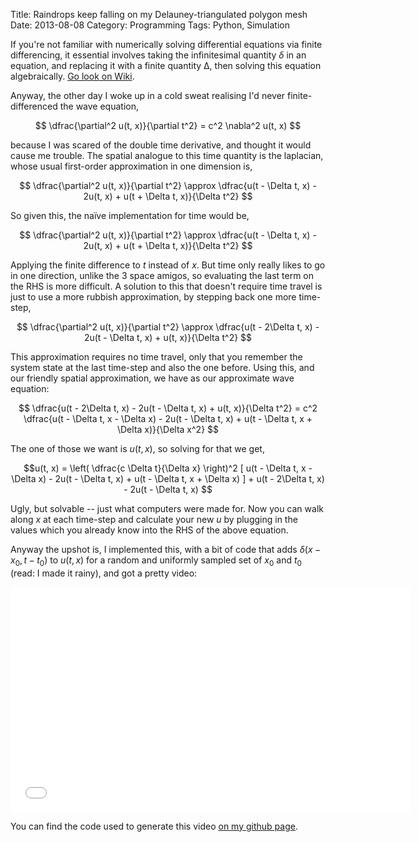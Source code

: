 Title: Raindrops keep falling on my Delauney-triangulated polygon mesh
Date: 2013-08-08
Category: Programming
Tags: Python, Simulation

If you're not familiar with numerically solving differential equations via finite differencing, it essential involves taking the infinitesimal quantity $\delta$ in an equation, and replacing it with a finite quantity Δ, then solving this equation algebraically. [Go look on Wiki](http://en.wikipedia.org/wiki/Finite_difference_method).

Anyway, the other day I woke up in a cold sweat realising I'd never finite-differenced the wave equation,

$$ \dfrac{\partial^2 u(t, x)}{\partial t^2} = c^2 \nabla^2 u(t, x) $$

because I was scared of the double time derivative, and thought it would cause me trouble. The spatial analogue to this time quantity is the laplacian, whose usual first-order approximation in one dimension is,

$$ \dfrac{\partial^2 u(t, x)}{\partial t^2} \approx \dfrac{u(t - \Delta t, x) - 2u(t, x) + u(t + \Delta t, x)}{\Delta t^2} $$

So given this, the naïve implementation for time would be,

$$ \dfrac{\partial^2 u(t, x)}{\partial t^2} \approx \dfrac{u(t - \Delta t, x) - 2u(t, x) + u(t + \Delta t, x)}{\Delta t^2} $$

Applying the finite difference to $t$ instead of $x$. But time only really likes to go in one direction, unlike the 3 space amigos, so evaluating the last term on the RHS is more difficult. A solution to this that doesn't require time travel is just to use a more rubbish approximation, by stepping back one more time-step,

$$ \dfrac{\partial^2 u(t, x)}{\partial t^2} \approx \dfrac{u(t - 2\Delta t, x) - 2u(t - \Delta t, x) + u(t, x)}{\Delta t^2} $$

This approximation requires no time travel, only that you remember the system state at the last time-step and also the one before. Using this, and our friendly spatial approximation, we have as our approximate wave equation:

$$ \dfrac{u(t - 2\Delta t, x) - 2u(t - \Delta t, x) + u(t, x)}{\Delta t^2} = c^2 \dfrac{u(t - \Delta t, x - \Delta x) - 2u(t - \Delta t, x) + u(t - \Delta t, x + \Delta x)}{\Delta x^2} $$

The one of those we want is $u(t,x)$, so solving for that we get,

$$u(t, x) = \left( \dfrac{c \Delta t}{\Delta x} \right)^2 [ u(t - \Delta t, x - \Delta x) - 2u(t - \Delta t, x) + u(t - \Delta t, x + \Delta x) ] + u(t - 2\Delta t, x) - 2u(t - \Delta t, x) $$

Ugly, but solvable -- just what computers were made for. Now you can walk along $x$ at each time-step and calculate your new $u$ by plugging in the values which you already know into the RHS of the above equation.

Anyway the upshot is, I implemented this, with a bit of code that adds $\delta(x - x_0, t - t_0)$ to $u(t,x)$ for a random and uniformly sampled set of $x_0$ and $t_0$ (read: I made it rainy), and got a pretty video:

<iframe width="640" height="360" src="//www.youtube.com/embed/2TGzuh_BGEg?feature=player_embedded" frameborder="0" allowfullscreen></iframe>

You can find the code used to generate this video [on my github page](https://github.com/eddiejessup/Anpan).
